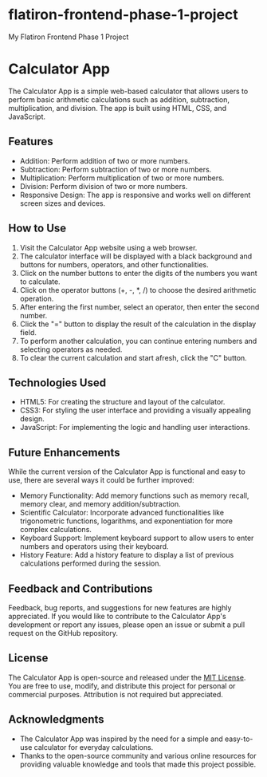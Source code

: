 # flatiron-frontend-phase-1-project
My Flatiron Frontend Phase 1 Project
# Calculator App

The Calculator App is a simple web-based calculator that allows users to perform basic arithmetic calculations such as addition, subtraction, multiplication, and division. The app is built using HTML, CSS, and JavaScript.

## Features

- Addition: Perform addition of two or more numbers.
- Subtraction: Perform subtraction of two or more numbers.
- Multiplication: Perform multiplication of two or more numbers.
- Division: Perform division of two or more numbers.
- Responsive Design: The app is responsive and works well on different screen sizes and devices.

## How to Use

1. Visit the Calculator App website using a web browser.
2. The calculator interface will be displayed with a black background and buttons for numbers, operators, and other functionalities.
3. Click on the number buttons to enter the digits of the numbers you want to calculate.
4. Click on the operator buttons (+, -, *, /) to choose the desired arithmetic operation.
5. After entering the first number, select an operator, then enter the second number.
6. Click the "=" button to display the result of the calculation in the display field.
7. To perform another calculation, you can continue entering numbers and selecting operators as needed.
8. To clear the current calculation and start afresh, click the "C" button.



## Technologies Used

- HTML5: For creating the structure and layout of the calculator.
- CSS3: For styling the user interface and providing a visually appealing design.
- JavaScript: For implementing the logic and handling user interactions.

## Future Enhancements

While the current version of the Calculator App is functional and easy to use, there are several ways it could be further improved:

- Memory Functionality: Add memory functions such as memory recall, memory clear, and memory addition/subtraction.
- Scientific Calculator: Incorporate advanced functionalities like trigonometric functions, logarithms, and exponentiation for more complex calculations.
- Keyboard Support: Implement keyboard support to allow users to enter numbers and operators using their keyboard.
- History Feature: Add a history feature to display a list of previous calculations performed during the session.

## Feedback and Contributions

Feedback, bug reports, and suggestions for new features are highly appreciated. If you would like to contribute to the Calculator App's development or report any issues, please open an issue or submit a pull request on the GitHub repository.

## License

The Calculator App is open-source and released under the [MIT License](LICENSE). You are free to use, modify, and distribute this project for personal or commercial purposes. Attribution is not required but appreciated.

## Acknowledgments

- The Calculator App was inspired by the need for a simple and easy-to-use calculator for everyday calculations.
- Thanks to the open-source community and various online resources for providing valuable knowledge and tools that made this project possible.